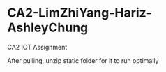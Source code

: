 # CA2-LimZhiYang-Hariz-AshleyChung
CA2 IOT Assignment 


After pulling, unzip static folder for it to run optimally
